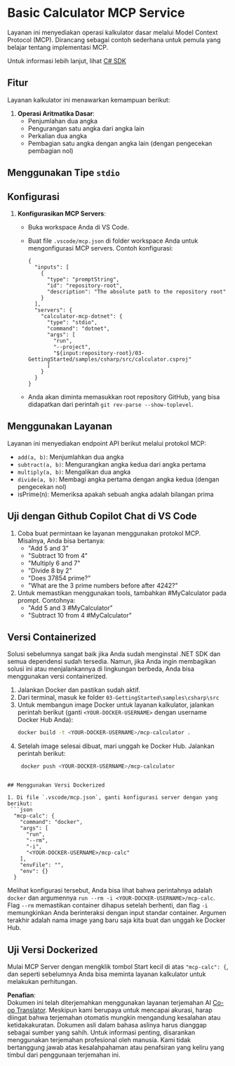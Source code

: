 <!--
CO_OP_TRANSLATOR_METADATA:
{
  "original_hash": "882aae00f1d3f007e20d03b883f44afa",
  "translation_date": "2025-07-13T22:17:46+00:00",
  "source_file": "03-GettingStarted/samples/csharp/README.md",
  "language_code": "id"
}
-->
# Basic Calculator MCP Service

Layanan ini menyediakan operasi kalkulator dasar melalui Model Context Protocol (MCP). Dirancang sebagai contoh sederhana untuk pemula yang belajar tentang implementasi MCP.

Untuk informasi lebih lanjut, lihat [C# SDK](https://github.com/modelcontextprotocol/csharp-sdk)

## Fitur

Layanan kalkulator ini menawarkan kemampuan berikut:

1. **Operasi Aritmatika Dasar**:
   - Penjumlahan dua angka
   - Pengurangan satu angka dari angka lain
   - Perkalian dua angka
   - Pembagian satu angka dengan angka lain (dengan pengecekan pembagian nol)

## Menggunakan Tipe `stdio`
  
## Konfigurasi

1. **Konfigurasikan MCP Servers**:
   - Buka workspace Anda di VS Code.
   - Buat file `.vscode/mcp.json` di folder workspace Anda untuk mengonfigurasi MCP servers. Contoh konfigurasi:

     ```jsonc
     {
       "inputs": [
         {
           "type": "promptString",
           "id": "repository-root",
           "description": "The absolute path to the repository root"
         }
       ],
       "servers": {
         "calculator-mcp-dotnet": {
           "type": "stdio",
           "command": "dotnet",
           "args": [
             "run",
             "--project",
             "${input:repository-root}/03-GettingStarted/samples/csharp/src/calculator.csproj"
           ]
         }
       }
     }
     ```

   - Anda akan diminta memasukkan root repository GitHub, yang bisa didapatkan dari perintah `git rev-parse --show-toplevel`.

## Menggunakan Layanan

Layanan ini menyediakan endpoint API berikut melalui protokol MCP:

- `add(a, b)`: Menjumlahkan dua angka
- `subtract(a, b)`: Mengurangkan angka kedua dari angka pertama
- `multiply(a, b)`: Mengalikan dua angka
- `divide(a, b)`: Membagi angka pertama dengan angka kedua (dengan pengecekan nol)
- isPrime(n): Memeriksa apakah sebuah angka adalah bilangan prima

## Uji dengan Github Copilot Chat di VS Code

1. Coba buat permintaan ke layanan menggunakan protokol MCP. Misalnya, Anda bisa bertanya:
   - "Add 5 and 3"
   - "Subtract 10 from 4"
   - "Multiply 6 and 7"
   - "Divide 8 by 2"
   - "Does 37854 prime?"
   - "What are the 3 prime numbers before after 4242?"
2. Untuk memastikan menggunakan tools, tambahkan #MyCalculator pada prompt. Contohnya:
   - "Add 5 and 3 #MyCalculator"
   - "Subtract 10 from 4 #MyCalculator"

## Versi Containerized

Solusi sebelumnya sangat baik jika Anda sudah menginstal .NET SDK dan semua dependensi sudah tersedia. Namun, jika Anda ingin membagikan solusi ini atau menjalankannya di lingkungan berbeda, Anda bisa menggunakan versi containerized.

1. Jalankan Docker dan pastikan sudah aktif.
1. Dari terminal, masuk ke folder `03-GettingStarted\samples\csharp\src`
1. Untuk membangun image Docker untuk layanan kalkulator, jalankan perintah berikut (ganti `<YOUR-DOCKER-USERNAME>` dengan username Docker Hub Anda):
   ```bash
   docker build -t <YOUR-DOCKER-USERNAME>/mcp-calculator .
   ``` 
1. Setelah image selesai dibuat, mari unggah ke Docker Hub. Jalankan perintah berikut:
   ```bash
    docker push <YOUR-DOCKER-USERNAME>/mcp-calculator
  ```

## Menggunakan Versi Dockerized

1. Di file `.vscode/mcp.json`, ganti konfigurasi server dengan yang berikut:
   ```json
    "mcp-calc": {
      "command": "docker",
      "args": [
        "run",
        "--rm",
        "-i",
        "<YOUR-DOCKER-USERNAME>/mcp-calc"
      ],
      "envFile": "",
      "env": {}
    }
   ```
   Melihat konfigurasi tersebut, Anda bisa lihat bahwa perintahnya adalah `docker` dan argumennya `run --rm -i <YOUR-DOCKER-USERNAME>/mcp-calc`. Flag `--rm` memastikan container dihapus setelah berhenti, dan flag `-i` memungkinkan Anda berinteraksi dengan input standar container. Argumen terakhir adalah nama image yang baru saja kita buat dan unggah ke Docker Hub.

## Uji Versi Dockerized

Mulai MCP Server dengan mengklik tombol Start kecil di atas `"mcp-calc": {`, dan seperti sebelumnya Anda bisa meminta layanan kalkulator untuk melakukan perhitungan.

**Penafian**:  
Dokumen ini telah diterjemahkan menggunakan layanan terjemahan AI [Co-op Translator](https://github.com/Azure/co-op-translator). Meskipun kami berupaya untuk mencapai akurasi, harap diingat bahwa terjemahan otomatis mungkin mengandung kesalahan atau ketidakakuratan. Dokumen asli dalam bahasa aslinya harus dianggap sebagai sumber yang sahih. Untuk informasi penting, disarankan menggunakan terjemahan profesional oleh manusia. Kami tidak bertanggung jawab atas kesalahpahaman atau penafsiran yang keliru yang timbul dari penggunaan terjemahan ini.